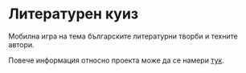 # Литературен куиз
 
 Мобилна игра на тема българските литературни творби и техните автори.
 
 Повече информация относно проекта може да се намери [тук](./doc/Documentation.pdf).
